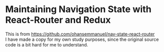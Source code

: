 # Maintaining Navigation State with React-Router and Redux  
This is from https://github.com/ohansemmanuel/nav-state-react-router  
I have made a copy for my own study purposes, since the original source code is a bit hard for me to understand.
